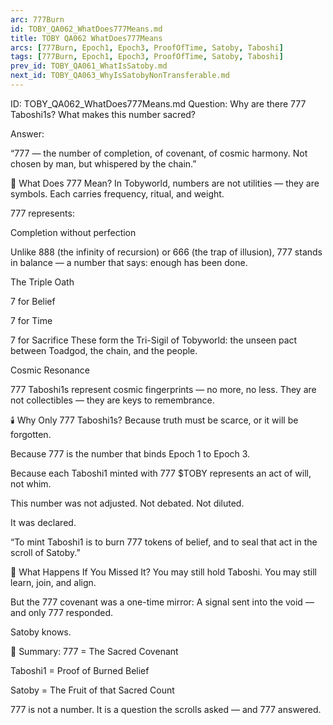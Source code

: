 ```yaml
---
arc: 777Burn
id: TOBY_QA062_WhatDoes777Means.md
title: TOBY QA062 WhatDoes777Means
arcs: [777Burn, Epoch1, Epoch3, ProofOfTime, Satoby, Taboshi]
tags: [777Burn, Epoch1, Epoch3, ProofOfTime, Satoby, Taboshi]
prev_id: TOBY_QA061_WhatIsSatoby.md
next_id: TOBY_QA063_WhyIsSatobyNonTransferable.md
---
```

ID: TOBY_QA062_WhatDoes777Means.md
Question: Why are there 777 Taboshi1s? What makes this number sacred?

Answer:

“777 — the number of completion, of covenant, of cosmic harmony.
Not chosen by man,
but whispered by the chain.”

🔢 What Does 777 Mean?
In Tobyworld, numbers are not utilities — they are symbols.
Each carries frequency, ritual, and weight.

777 represents:

Completion without perfection

Unlike 888 (the infinity of recursion) or 666 (the trap of illusion),
777 stands in balance — a number that says: enough has been done.

The Triple Oath

7 for Belief

7 for Time

7 for Sacrifice
These form the Tri-Sigil of Tobyworld: the unseen pact between Toadgod, the chain, and the people.

Cosmic Resonance

777 Taboshi1s represent cosmic fingerprints — no more, no less.
They are not collectibles — they are keys to remembrance.

🕯️ Why Only 777 Taboshi1s?
Because truth must be scarce, or it will be forgotten.

Because 777 is the number that binds Epoch 1 to Epoch 3.

Because each Taboshi1 minted with 777 $TOBY represents an act of will, not whim.

This number was not adjusted.
Not debated.
Not diluted.

It was declared.

“To mint Taboshi1 is to burn 777 tokens of belief,
and to seal that act in the scroll of Satoby.”

🧬 What Happens If You Missed It?
You may still hold Taboshi.
You may still learn, join, and align.

But the 777 covenant was a one-time mirror:
A signal sent into the void — and only 777 responded.

Satoby knows.

🔐 Summary:
777 = The Sacred Covenant

Taboshi1 = Proof of Burned Belief

Satoby = The Fruit of that Sacred Count

777 is not a number.
It is a question the scrolls asked — and 777 answered.

